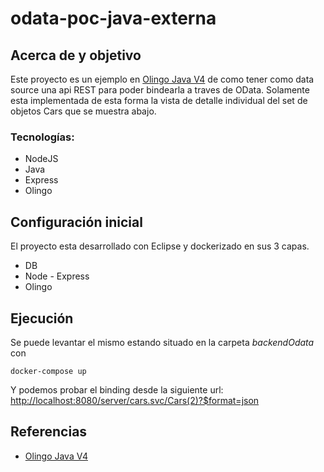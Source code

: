 
# odata-poc-java-externa

## Acerca de y objetivo
Este proyecto es un ejemplo en [Olingo Java V4](http://olingo.apache.org/doc/odata4/index.html) de como tener como data source una api REST para poder bindearla a traves de OData.
Solamente esta implementada de esta forma la vista de detalle individual del set de objetos Cars que se muestra abajo.

### Tecnologías:
- NodeJS
- Java
- Express
- Olingo


## Configuración inicial
El proyecto esta desarrollado con Eclipse y dockerizado en sus 3 capas.
- DB
- Node - Express
- Olingo

## Ejecución
Se puede levantar el mismo estando situado en la carpeta *backendOdata* con

    docker-compose up

Y podemos probar el binding desde la siguiente url:
[http://localhost:8080/server/cars.svc/Cars(2)?\$format=json](http://localhost:8080/server/cars.svc/Cars(1)?$format=json)
    
## Referencias
- [Olingo Java V4](http://olingo.apache.org/doc/odata4/index.html)

